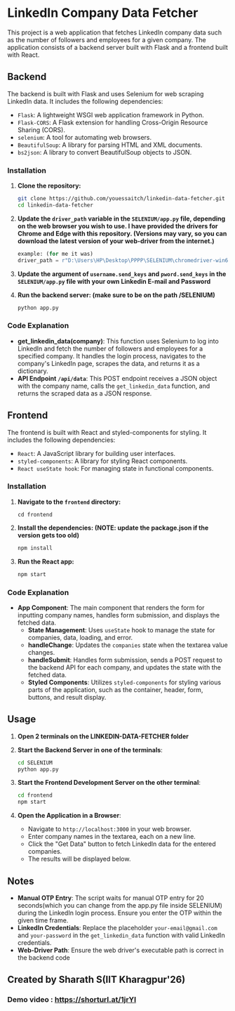 # LinkedIn Company Data Fetcher

This project is a web application that fetches LinkedIn company data such as the number of followers and employees for a given company. The application consists of a backend server built with Flask and a frontend built with React.

## Backend

The backend is built with Flask and uses Selenium for web scraping LinkedIn data. It includes the following dependencies:

- `Flask`: A lightweight WSGI web application framework in Python.
- `Flask-CORS`: A Flask extension for handling Cross-Origin Resource Sharing (CORS).
- `selenium`: A tool for automating web browsers.
- `BeautifulSoup`: A library for parsing HTML and XML documents.
- `bs2json`: A library to convert BeautifulSoup objects to JSON.

### Installation

1. **Clone the repository:**
    ```bash
    git clone https://github.com/youessaitch/linkedin-data-fetcher.git
    cd linkedin-data-fetcher
    ```

3. **Update the `driver_path` variable in the `SELENIUM/app.py` file, depending on the web browser you wish to use. I have provided the drivers for Chrome and Edge with this repository. (Versions may vary, so you can download the latest version of your web-driver from the internet.)**
    ```python
    example: (for me it was)
    driver_path = r"D:\Users\HP\Desktop\PPPP\SELENIUM\chromedriver-win64\chromedriver.exe"
    ```

4. **Update the argument of `username.send_keys` and `pword.send_keys` in the `SELENIUM/app.py` file with your own Linkedin E-mail and Password**


5. **Run the backend server: (make sure to be on the path /SELENIUM)**
    ```python
    python app.py
    ```

### Code Explanation

- **get_linkedin_data(company)**: This function uses Selenium to log into LinkedIn and fetch the number of followers and employees for a specified company. It handles the login process, navigates to the company's LinkedIn page, scrapes the data, and returns it as a dictionary.
- **API Endpoint `/api/data`**: This POST endpoint receives a JSON object with the company name, calls the `get_linkedin_data` function, and returns the scraped data as a JSON response.

## Frontend

The frontend is built with React and styled-components for styling. It includes the following dependencies:

- `React`: A JavaScript library for building user interfaces.
- `styled-components`: A library for styling React components.
- `React useState hook`: For managing state in functional components.

### Installation

1. **Navigate to the `frontend` directory:**
    ```
    cd frontend
    ```

2. **Install the dependencies: (NOTE: update the package.json if the version gets too old)**
    ```bash
    npm install
    ```

3. **Run the React app:**
    ```bash
    npm start
    ```

### Code Explanation

- **App Component**: The main component that renders the form for inputting company names, handles form submission, and displays the fetched data.
  - **State Management**: Uses `useState` hook to manage the state for companies, data, loading, and error.
  - **handleChange**: Updates the `companies` state when the textarea value changes.
  - **handleSubmit**: Handles form submission, sends a POST request to the backend API for each company, and updates the state with the fetched data.
  - **Styled Components**: Utilizes `styled-components` for styling various parts of the application, such as the container, header, form, buttons, and result display.

## Usage

1. **Open 2 terminals on the LINKEDIN-DATA-FETCHER folder**

2. **Start the Backend Server in one of the terminals**:
    ```bash
    cd SELENIUM
    python app.py
    ```

3. **Start the Frontend Development Server on the other terminal**:
    ```bash
    cd frontend
    npm start
    ```

4. **Open the Application in a Browser**:
    - Navigate to `http://localhost:3000` in your web browser.
    - Enter company names in the textarea, each on a new line.
    - Click the "Get Data" button to fetch LinkedIn data for the entered companies.
    - The results will be displayed below.

## Notes

- **Manual OTP Entry**: The script waits for manual OTP entry for 20 seconds(which you can change from the app.py file inside SELENIUM) during the LinkedIn login process. Ensure you enter the OTP within the given time frame.
- **LinkedIn Credentials**: Replace the placeholder `your-email@gmail.com` and `your-password` in the `get_linkedin_data` function with valid LinkedIn credentials.
- **Web-Driver Path**: Ensure the web driver's executable path is correct in the backend code

## Created by Sharath S(IIT Kharagpur'26)
### Demo video : https://shorturl.at/1jrYI
